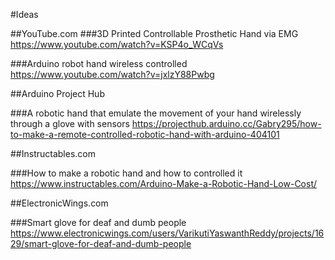 
#Ideas

##YouTube.com
###3D Printed Controllable Prosthetic Hand via EMG
<https://www.youtube.com/watch?v=KSP4o_WCqVs>

###Arduino robot hand wireless controlled
<https://www.youtube.com/watch?v=jxlzY88Pwbg>


##Arduino Project Hub

###A robotic hand that emulate the movement of your hand wirelessly through a glove with sensors
<https://projecthub.arduino.cc/Gabry295/how-to-make-a-remote-controlled-robotic-hand-with-arduino-404101>


##Instructables.com

###How to make a robotic hand and how to controlled it
<https://www.instructables.com/Arduino-Make-a-Robotic-Hand-Low-Cost/>

##ElectronicWings.com

###Smart glove for deaf and dumb people
<https://www.electronicwings.com/users/VarikutiYaswanthReddy/projects/1629/smart-glove-for-deaf-and-dumb-people>


